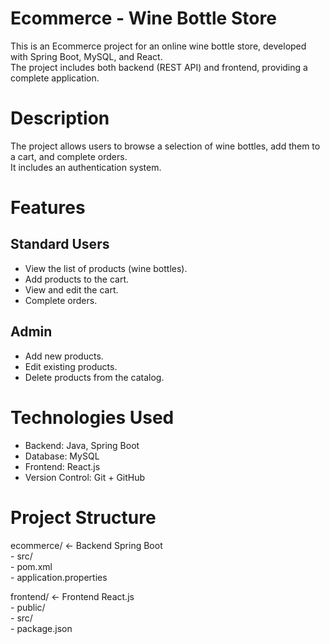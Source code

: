 # Ecommerce - Wine Bottle Store

This is an Ecommerce project for an online wine bottle store, developed with Spring Boot, MySQL, and React.  
The project includes both backend (REST API) and frontend, providing a complete application.

# Description

The project allows users to browse a selection of wine bottles, add them to a cart, and complete orders.  
It includes an authentication system.

# Features

## Standard Users
- View the list of products (wine bottles).
- Add products to the cart.
- View and edit the cart.
- Complete orders.

## Admin
- Add new products.
- Edit existing products.
- Delete products from the catalog.

# Technologies Used

- Backend: Java, Spring Boot
- Database: MySQL
- Frontend: React.js
- Version Control: Git + GitHub

# Project Structure

ecommerce/ ← Backend Spring Boot  
    - src/  
    - pom.xml  
    - application.properties  

frontend/ ← Frontend React.js  
    - public/  
    - src/  
    - package.json  
